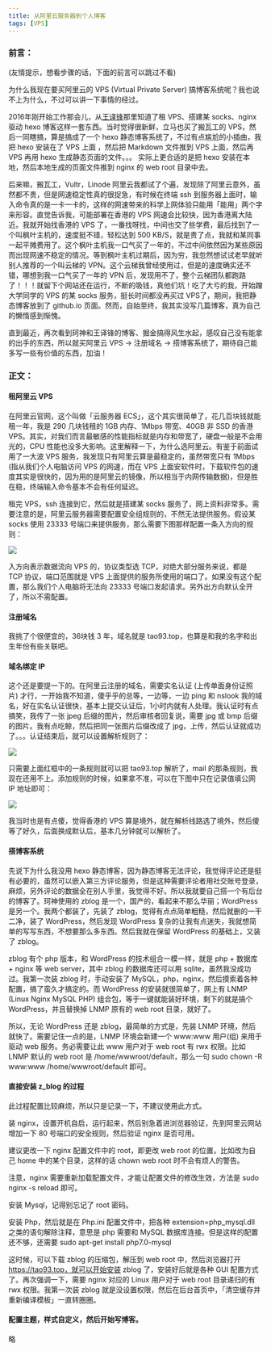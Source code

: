 ```yaml
---
title: 从阿里云服务器到个人博客
tags: [VPS]
---
```


### 前言：

(友情提示，想看步骤的话，下面的前言可以跳过不看)

为什么我现在要买阿里云的 VPS (Virtual Private Server) 搞博客系统呢？我也说不上为什么，不过可以讲一下事情的经过。

2016年刚开始工作那会儿，从[王译锋](http://ewind.us/)那里知道了租 VPS、搭建某 socks、nginx 驱动 hexo 博客这样一套东西。当时觉得很新鲜，立马也买了搬瓦工的 VPS，然后一同瞎搞，算是搞成了一个 hexo 静态博客系统了，不过有点尴尬的小插曲，我把 hexo 安装在了 VPS 上面 ，然后把 Markdown 文件推到 VPS 上面，然后再 VPS 再用 hexo 生成静态页面的文件。。。 实际上更合适的是把 hexo 安装在本地，然后本地生成的页面文件推到 nginx 的 web root 目录中去。

后来嘛，搬瓦工，Vultr，Linode 阿里云我都试了个遍，发现除了阿里云意外，虽然都不贵，但是网速稳定性真的很捉急，有时候在终端 ssh 到服务器上面时，输入命令真的是一卡一卡的，这样的网速带来的科学上网体验只能用「能用」两个字来形容。直觉告诉我，可能部署在香港的 VPS 网速会比较快，因为香港离大陆近。我就开始找香港的 VPS 了，一番找呀找，中间也交了些学费，最后找到了一个叫枫叶主机的，速度挺不错，轻松达到 500 KB/S，就是贵了点，我就和某同事一起平摊费用了。这个枫叶主机我一口气买了一年的，不过中间依然因为某些原因而出现网速不稳定的情况。等到枫叶主机过期后，因为穷，我忽然想试试老早就听别人推荐的一个叫云梯的 VPN。这个云梯我曾经使用过，但是的速度确实还不错，哪想到我一口气买了一年的 VPN 后，发现用不了，整个云梯团队都跑路了！！！就留下个网站还在运行，不断的吸钱，真他们坑！吃了大亏的我，开始蹭大学同学的 VPS 的某 socks 服务，挺长时间都没再买过 VPS了，期间，我把静态博客放到了 github.io 页面。然而，自始至终，我其实没写几篇博客，真为自己的懒惰感到惭愧。

直到最近，再次看到珂神和王译锋的博客、掘金搞得风生水起，感叹自己没有能拿的出手的东西，所以就买阿里云 VPS → 注册域名 → 搭博客系统了，期待自己能多写一些有价值的东西，加油！

### 正文：

#### 租阿里云 VPS

在阿里云官网，这个叫做「云服务器 ECS」，这个其实很简单了，花几百块钱就能租一年，我是 290 几块钱租的 1GB 内存、1Mbps 带宽、40GB 非 SSD 的香港 VPS。其实，对我们而言最敏感的性能指标就是内存和带宽了，硬盘一般是不会用光的，CPU 性能也没多大影响。这里解释一下，为什么选阿里云。有鉴于前面试用了一大波 VPS 服务，我发现只有阿里云算是最稳定的，虽然带宽只有 1Mbps (指从我们个人电脑访问 VPS 的网速，而在 VPS 上面安软件时，下载软件包的速度其实是很快的，因为用的是阿里云的镜像，所以相当于内网传输数据)，但是胜在稳，终端输入命令基本不会有任何延迟。

租完 VPS，ssh 连接到它，然后就是搭建某 socks 服务了，网上资料非常多。需要注意的是，阿里云服务器需要配置安全组规则的，不然无法提供服务。假设某 socks 使用 23333 号端口来提供服务，那么需要下图那样配置一条入方向的规则：

![](http://tao93.top/images/2018/09/01/1535789407.png)

入方向表示数据流向 VPS 的，协议类型选 TCP，对绝大部分服务来说，都是 TCP 协议，端口范围就是 VPS 上面提供的服务所使用的端口了。如果没有这个配置，那么我们个人电脑将无法向 23333 号端口发起请求。另外出方向默认全开了，所以不需配置。

#### 注册域名

我挑了个很便宜的，36块钱 3 年，域名就是 tao93.top，也算是和我的名字和出生年份有些关联吧。

#### 域名绑定 IP

这个还是要提一下的。在阿里云注册的域名，需要实名认证 (上传单面身份证照片) 才行，一开始我不知道，傻乎乎的总等，一边等，一边 ping 和 nslook 我的域名，好在实名认证很快，基本上提交认证后，1小时内就有人处理。我认证时有点搞笑，我传了一张 jpeg 后缀的图片，然后审核者回复说，需要 jpg 或 bmp 后缀的图片。我有点吃鲸，然后把同一张图片后缀改成了 jpg，上传，然后认证就成功了。。。认证结束后，就可以设置解析规则了：

![](http://tao93.top/images/2018/09/01/1535789454.png)

只需要上面红框中的一条规则就可以把 tao93.top 解析了，mail 的那条规则，我现在还用不上。添加规则的时候，如果拿不准，可以在下图中只在记录值填公网 IP 地址即可：

![](http://tao93.top/images/2018/09/01/1535789477.png)

我当时也是有点傻，觉得香港的 VPS 算是境外，就在解析线路选了境外，然后傻等了好久，后面换成默认后，基本几分钟就可以解析了。

#### 搭博客系统

先说下为什么我没用 hexo 静态博客，因为静态博客无法评论，我觉得评论还是挺有必要的，虽然可以嵌入第三方评论服务，但是这种需要评论者用社交账号登录，麻烦，另外评论的数据全在别人手里，我觉得不好。所以我就要自己搭一个有后台的博客了。珂神使用的 zblog 是一个，国产的，看起来不那么华丽；WordPress 是另一个。我两个都装了，先装了 zblog，觉得有点点简单粗糙，然后就删的一干二净，装了 WordPress，然后发现 WordPress 复杂的让我有点迷失，我就想简单的写写东西，不想要那么多东西。然后我就在保留 WordPress 的基础上，又装了 zblog。

zblog 有个 php 版本，和 WordPress 的技术组合一模一样，就是 php + 数据库 + nginx 等 web server，其中 zblog 的数据库还可以用 sqlite，虽然我没成功过。我第一次装 zblog 时，手动安装了 MySQL，php，nginx，然后摸索着各种配置，搞了蛮久才搞定的。而 WordPress 的安装就很简单了，网上有 LNMP (Linux Nginx MySQL PHP) 组合包，等于一键就能装好环境，剩下的就是搞个 WordPress，并且替换掉 LNMP 原有的 web root 目录，就好了。

所以，无论 WordPress 还是 zblog，最简单的方式是，先装 LNMP 环境，然后就快了。需要记住一点的是，LNMP 环境会新建一个 www:www 用户(组) 来用于驱动 web 服务。务必需要让此 www 用户对于 web root 有 rwx 权限。比如 LNMP 默认的 web root 是 /home/wwwroot/default，那么一句 sudo chown -R www:www /home/wwwroot/default 即可。

#### 直接安装 z_blog 的过程

此过程配置比较麻烦，所以只是记录一下，不建议使用此方式。

装 nginx，设置开机自启，运行起来，然后别急着进浏览器验证，先到阿里云网站增加一下 80 号端口的安全规则，然后验证 nginx 是否可用。

建议更改一下 nginx 配置文件中的 root，即更改 web root 的位置，比如改为自己 home 中的某个目录，这样的话 chown web root 时不会有烦人的警告。

注意，nginx 需要重新加载配置文件，才能让配置文件的修改生效，方法是 sudo nginx -s reload 即可。

安装 Mysql，记得别忘记了 root 密码。

安装 Php，然后就是在 Php.ini 配置文件中，把各种 extension=php_mysql.dll 之类的语句解除注释，意思是 php 需要和 MySQL 数据库连接。但是这样的配置还不够，还需要 sudo apt-get install php7.0-mysql

这时候，可以下载 zblog 的压缩包，解压到 web root 中，然后浏览器打开 https://tao93.top，就可以开始安装 zblog 了，安装好后就是各种 GUI 配置方式了。再次强调一下，需要 nginx 对应的 Linux 用户对于 web root 目录递归的有 rwx 权限。我第一次装 zblog 就是没设置权限，然后在后台首页中，「清空缓存并重新编译模板」一直转圈圈。

#### 配置主题，样式自定义，然后开始写博客。

略
